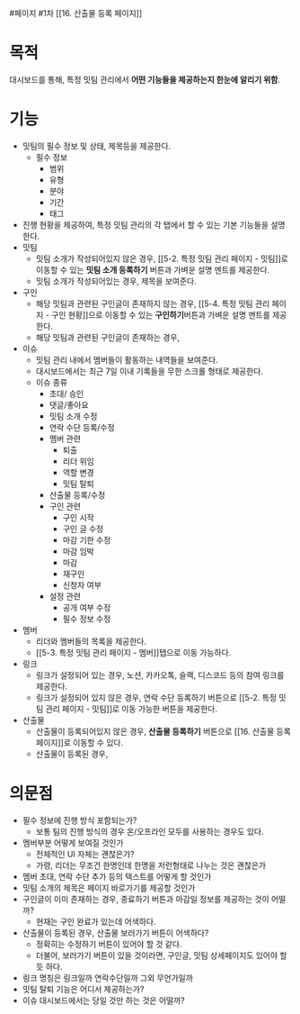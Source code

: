 #페이지 #1차 
[[16. 산출물 등록 페이지]]

# 목적
대시보드를 통해, 특정 밋팀 관리에서 **어떤 기능들을 제공하는지 한눈에 알리기 위함**.


# 기능
- 밋팀의 필수 정보 및 상태, 제목등을 제공한다.
	- 필수 정보
		- 범위
		- 유형
		- 분야
		- 기간
		- 태그
- 진행 현황을 제공하여, 특정 밋팀 관리의 각 탭에서 할 수 있는 기본 기능들을 설명한다.
- 밋팀
	- 밋팀 소개가 작성되어있지 않은 경우, [[5-2. 특정 밋팀 관리 페이지 - 밋팀]]로 이동할 수 있는 **밋팀 소개 등록하기** 버튼과 가벼운 설명 멘트를 제공한다.
	- 밋팀 소개가 작성되어있는 경우, 제목을 보여준다.
- 구인
	- 해당 밋팀과 관련된 구인글이 존재하지 않는 경우, [[5-4. 특정 밋팀 관리 페이지 - 구인 현황]]으로 이동할 수 있는 **구인하기**버튼과 가벼운 설명 멘트를 제공한다.
	- 해당 밋팀과 관련된 구인글이 존재하는 경우, 
- 이슈
	- 밋팀 관리 내에서 멤버들이 활동하는 내역들을 보여준다.
	- 대시보드에서는 최근 7일 이내 기록들을 무한 스크롤 형태로 제공한다.
	- 이슈 종류
	    - 초대/ 승인
	    - 댓글/좋아요
	    - 밋팀 소개 수정
	    - 연락 수단 등록/수정
	    - 멤버 관련
	        - 퇴출
	        - 리더 위임
	        - 역할 변경
	        - 밋팀 탈퇴
	    - 산출물 등록/수정
	    - 구인 관련
	        - 구인 시작
	        - 구인 글 수정
	        - 마감 기한 수정
	        - 마감 임박
	        - 마감
	        - 재구인
	        - 신청자 여부
	    - 설정 관련
	        - 공개 여부 수정
	        - 필수 정보 수정
- 멤버
	- 리더와 멤버들의 목록을 제공한다.
	- [[5-3. 특정 밋팀 관리 페이지 - 멤버]]탭으로 이동 가능하다.
- 링크
	- 링크가 설정되어 있는 경우, 노션, 카카오톡, 슬랙, 디스코드 등의 참여 링크를 제공한다.
	- 링크가 설정되어 있지 않은 경우, 연락 수단 등록하기 버튼으로 [[5-2. 특정 밋팀 관리 페이지 - 밋팀]]로 이동 가능한 버튼을 제공한다.
- 산출물
	- 산출물이 등록되어있지 않은 경우, **산출물 등록하기** 버튼으로 [[16. 산출물 등록 페이지]]로 이동할 수 있다.
	- 산출물이 등록된 경우, 

# 의문점
- 필수 정보에 진행 방식 포함되는가?
	- 보통 팀의 진행 방식의 경우 온/오프라인 모두를 사용하는 경우도 있다.
- 멤버부분 어떻게 보여질 것인가
	- 전체적인 UI 자체는 괜찮은가?
	- 가령, 리더는 무조건 한명인데 한명을 저런형태로 나누는 것은 괜찮은가
- 멤버 초대, 연락 수단 추가 등의 텍스트를 어떻게 할 것인가
- 밋팀 소개의 제목은 페이지 바로가기를 제공할 것인가
- 구인글이 이미 존재하는 경우, 종료하기 버튼과 마감일 정보를 제공하는 것이 어떨까?
	- 현재는 구인 완료가 있는데 어색하다.
- 산출물이 등록된 경우, 산출물 보러가기 버튼이 어색하다?
	- 정확히는 수정하기 버튼이 있어야 할 것 같다.
	- 더불어, 보러가기 버튼이 있을 것이라면, 구인글, 밋팀 상세페이지도 있어야 할 듯 하다.
- 링크 명칭은 링크일까 연락수단일까 그외 무언가일까
- 밋팀 탈퇴 기능은 어디서 제공하는가?
- 이슈 대시보드에서는 당일 것만 하는 것은 어떨까?